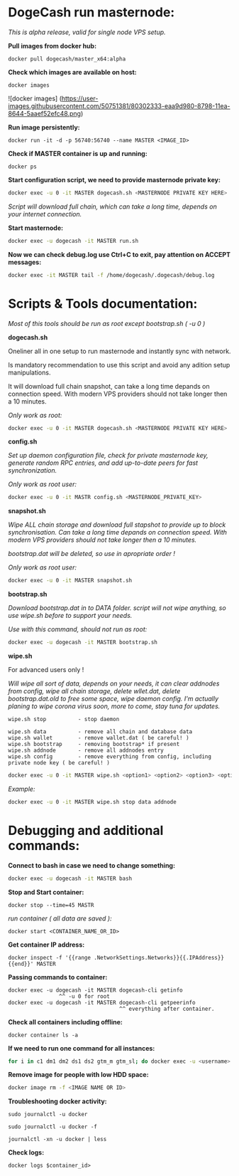# DogeCash run masternode:

_This is alpha release, valid for single node VPS setup._

**Pull images from docker hub:**

```docker
docker pull dogecash/master_x64:alpha
```

**Check which images are available on host:**

```docker
docker images
```
![docker images] (https://user-images.githubusercontent.com/50751381/80302333-eaa9d980-8798-11ea-8644-5aaef52efc48.png)

**Run image persistently:**

```docker
docker run -it -d -p 56740:56740 --name MASTER <IMAGE_ID>
```

**Check if MASTER container is up and running:**

```docker
docker ps
```

**Start configuration script, we need to provide masternode private key:**

```bash
docker exec -u 0 -it MASTER dogecash.sh <MASTERNODE PRIVATE KEY HERE>
```

_Script will download full chain, which can take a long time, depends on your internet connection._

**Start masternode:**

```bash
docker exec -u dogecash -it MASTER run.sh
```

**Now we can check debug.log use Ctrl+C to exit, pay attention on ACCEPT messages:**

```bash
docker exec -it MASTER tail -f /home/dogecash/.dogecash/debug.log
```

# Scripts & Tools documentation:

_Most of this tools should be run as root except bootstrap.sh ( -u 0 )_

**dogecash.sh**

Oneliner all in one setup to run masternode and instantly sync with network.

Is mandatory recommendation to use this script and avoid any adition setup manipulations.

It will download full chain snapshot, can take a long time depands on connection speed.
With modern VPS providers should not take longer then a 10 minutes.

_Only work as root:_

```bash
docker exec -u 0 -it MASTER dogecash.sh <MASTERNODE PRIVATE KEY HERE>
```

**config.sh**

_Set up daemon configuration file, check for private masternode key,_
_generate random RPC entries, and add up-to-date peers for fast synchronization._

_Only work as root user:_

```bash
docker exec -u 0 -it MASTR config.sh <MASTERNODE_PRIVATE_KEY>
```

**snapshot.sh**

_Wipe ALL chain storage and download full stapshot to provide up to block synchronisation._
_Can take a long time depands on connection speed._
_With modern VPS providers should not take longer then a 10 minutes._

_bootstrap.dat will be deleted, so use in apropriate order !_

_Only work as root user:_

```bash
docker exec -u 0 -it MASTER snapshot.sh
```

**bootstrap.sh**

_Download bootstrap.dat in to DATA folder._
_script will not wipe anything, so use wipe.sh before to support your needs._

_Use with this command, should not run as root:_

```bash
docker exec -u dogecash -it MASTER bootstrap.sh
```

**wipe.sh**

For advanced users only !

_Will wipe all sort of data, depends on your needs, it can clear addnodes from config,_
_wipe all chain storage, delete wllet.dat, delete bootstrap.dat.old to free some space, wipe daemon config._
_I'm actually planing to wipe corona virus soon, more to come, stay tuna for updates._

```
wipe.sh stop          - stop daemon

wipe.sh data          - remove all chain and database data
wipe.sh wallet        - remove wallet.dat ( be careful! )
wipe.sh bootstrap     - removing bootstrap* if present
wipe.sh addnode       - remove all addnodes entry
wipe.sh config        - remove everything from config, including private node key ( be careful! )
```

```bash
docker exec -u 0 -it MASTER wipe.sh <option1> <option2> <option3> <option4> ...
```

_Example:_

```bash
docker exec -u 0 -it MASTER wipe.sh stop data addnode
```

# Debugging and additional commands:

**Connect to bash in case we need to change something:**

```bash
docker exec -u dogecash -it MASTER bash
```

**Stop and Start container:**

```docker
docker stop --time=45 MASTR
```

_run container ( all data are saved ):_

```docker
docker start <CONTAINER_NAME_OR_ID>
```

**Get container IP address:**

```docker
docker inspect -f '{{range .NetworkSettings.Networks}}{{.IPAddress}}{{end}}' MASTER
```

**Passing commands to container:**

```docker
docker exec -u dogecash -it MASTER dogecash-cli getinfo
                ^^ -u 0 for root
docker exec -u dogecash -it MASTER dogecash-cli getpeerinfo
                                   ^^ everything after container.
```

**Check all containers including offline:**

```docker
docker container ls -a
```

**If we need to run one command for all instances:**

```bash
for i in c1 dm1 dm2 ds1 ds2 gtm_m gtm_sl; do docker exec -u <username> -it $i /bin/bash -c "whatever we need to do"; done
```

**Remove image for people with low HDD space:**

```bash
docker image rm -f <IMAGE NAME OR ID>
```

**Troubleshooting docker activity:**

```docker
sudo journalctl -u docker

sudo journalctl -u docker -f

journalctl -xn -u docker | less
```

**Check logs:**

```docker
docker logs $container_id>
```
